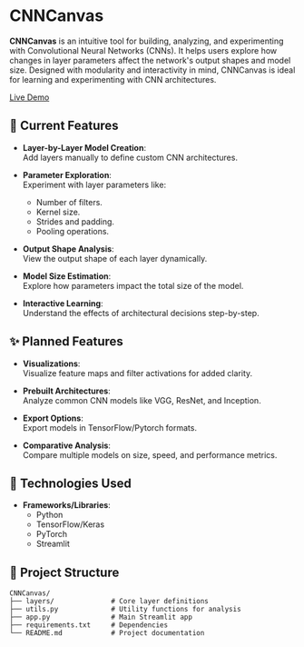 # CNNCanvas  

**CNNCanvas** is an intuitive tool for building, analyzing, and experimenting with Convolutional Neural Networks (CNNs). It helps users explore how changes in layer parameters affect the network's output shapes and model size. Designed with modularity and interactivity in mind, CNNCanvas is ideal for learning and experimenting with CNN architectures.  

[Live Demo](https://cnncanvas.streamlit.app/)

## 🌟 Current Features  

- **Layer-by-Layer Model Creation**:  
  Add layers manually to define custom CNN architectures.  

- **Parameter Exploration**:  
  Experiment with layer parameters like:  
  - Number of filters.  
  - Kernel size.  
  - Strides and padding.  
  - Pooling operations.  

- **Output Shape Analysis**:  
  View the output shape of each layer dynamically.  

- **Model Size Estimation**:  
  Explore how parameters impact the total size of the model.  

- **Interactive Learning**:  
  Understand the effects of architectural decisions step-by-step.  

## ✨ Planned Features  

- **Visualizations**:  
  Visualize feature maps and filter activations for added clarity.  

- **Prebuilt Architectures**:  
  Analyze common CNN models like VGG, ResNet, and Inception.  

- **Export Options**:  
  Export models in TensorFlow/Pytorch formats.  

- **Comparative Analysis**:  
  Compare multiple models on size, speed, and performance metrics.  

## 🚀 Technologies Used  

- **Frameworks/Libraries**:  
  - Python  
  - TensorFlow/Keras 
  - PyTorch 
  - Streamlit  

## 📂 Project Structure  

```plaintext  
CNNCanvas/  
├── layers/              # Core layer definitions  
├── utils.py             # Utility functions for analysis  
├── app.py               # Main Streamlit app  
├── requirements.txt     # Dependencies  
└── README.md            # Project documentation  
